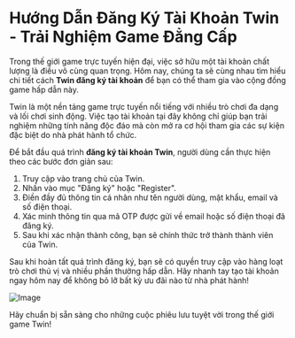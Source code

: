 # Hướng Dẫn Đăng Ký Tài Khoản Twin - Trải Nghiệm Game Đẳng Cấp

Trong thế giới game trực tuyến hiện đại, việc sở hữu một tài khoản chất lượng là điều vô cùng quan trọng. Hôm nay, chúng ta sẽ cùng nhau tìm hiểu chi tiết cách **Twin đăng ký tài khoản** để bạn có thể tham gia vào cộng đồng game hấp dẫn này.

Twin là một nền tảng game trực tuyến nổi tiếng với nhiều trò chơi đa dạng và lối chơi sinh động. Việc tạo tài khoản tại đây không chỉ giúp bạn trải nghiệm những tính năng độc đáo mà còn mở ra cơ hội tham gia các sự kiện đặc biệt do nhà phát hành tổ chức.

Để bắt đầu quá trình **đăng ký tài khoản Twin**, người dùng cần thực hiện theo các bước đơn giản sau:

1. Truy cập vào trang chủ của Twin.
2. Nhấn vào mục "Đăng ký" hoặc "Register".
3. Điền đầy đủ thông tin cá nhân như tên người dùng, mật khẩu, email và số điện thoại.
4. Xác minh thông tin qua mã OTP được gửi về email hoặc số điện thoại đã đăng ký.
5. Sau khi xác nhận thành công, bạn sẽ chính thức trở thành thành viên của Twin.

Sau khi hoàn tất quá trình đăng ký, bạn sẽ có quyền truy cập vào hàng loạt trò chơi thú vị và nhiều phần thưởng hấp dẫn. Hãy nhanh tay tạo tài khoản ngay hôm nay để không bỏ lỡ bất kỳ ưu đãi nào từ nhà phát hành!

![Image](https://github.com/user-attachments/assets/bd51ea9f-0666-407b-a7a7-98ead6de688c)

Hãy chuẩn bị sẵn sàng cho những cuộc phiêu lưu tuyệt vời trong thế giới game Twin!
